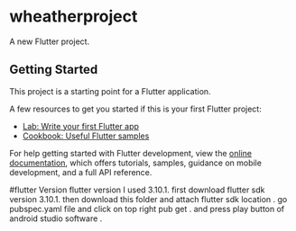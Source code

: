 # wheatherproject

A new Flutter project.

## Getting Started

This project is a starting point for a Flutter application.

A few resources to get you started if this is your first Flutter project:

- [Lab: Write your first Flutter app](https://docs.flutter.dev/get-started/codelab)
- [Cookbook: Useful Flutter samples](https://docs.flutter.dev/cookbook)

For help getting started with Flutter development, view the
[online documentation](https://docs.flutter.dev/), which offers tutorials,
samples, guidance on mobile development, and a full API reference.

#flutter Version
flutter version I used 3.10.1.
first download flutter sdk version 3.10.1.
then download this folder and attach flutter sdk location .
go pubspec.yaml file and click on top right pub get .
and press play button of android studio software .
